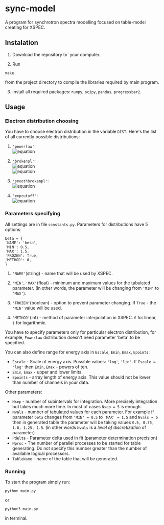 # sync-model

A program for synchrotron spectra modelling focused on table-model
creating for XSPEC.

## Instalation

1. Download the repository to` your computer.

2. Run
```
make
```
from the project directory to compile the libraries required by main program.

3. Install all required packages: `numpy`, `scipy`, `pandas`, `progressbar2`.

## Usage

### Electron distribution choosing
You have to choose electron distribution in the variable `DIST`. Here's the list of all currently possible distributions:

1. `'powerlaw'`:    
      ![equation](https://render.githubusercontent.com/render/math?math=\frac{dN_e}{dt}=\gamma^{-s})

2. `'brokenpl'`:    
      ![equation](https://render.githubusercontent.com/render/math?math=\frac{dN_e}{dt}=\gamma^{-s_1},\text{%20if%20}\gamma%3C\gamma_{br})  
      ![equation](https://render.githubusercontent.com/render/math?math=\frac{dN_e}{dt}=\gamma^{-s_2}\cdot\gamma^{s_2-s_1}_{br},\text{%20if%20}\gamma%3E\gamma_{br})

3. `'smoothbrokenpl'`:    
      ![equation](https://latex.codecogs.com/gif.latex?\frac{dN_e}{dt}&space;=&space;\gamma^{-s_1}&space;\Big(&space;\frac{1}{1&space;&plus;&space;(\frac{\gamma}{\gamma_{br}})^2}&space;\Big)^{\frac{s_2&space;-&space;s_1}{2}})

4. `'expcutoff'`:    
      ![equation](https://latex.codecogs.com/gif.latex?\frac{dN_e}{dt}&space;=&space;\gamma^{-s_1}&space;e^{-&space;(\frac{\gamma}{\gamma_{br}})^\beta})

### Parameters specifying
All settings are in file `constants.py`. Parameters for distributions have 5 options:
```
beta = {
'NAME': 'beta',
'MIN': 0.5,
'MAX': 1.5,
'FROZEN': True,
'METHOD': 0,
}
```
1. `'NAME'`(string) - name that will be used by XSPEC.

2. `'MIN'`, `'MAX'`(float) - minimum and maximum values for the tabulated parameter.
(in other words, the parameter will be changing from `'MIN'` to `'MAX'`).

3. `'FROZEN'`(boolean) - option to prevent parameter changing. If `True` - the `'MIN'` value will be used.

4. `'METHOD'`(int) - method of parameter interpolation in XSPEC. `0` for linear, `1` for logarithmic.

You have to specify parameters only for particular electron distribution, for example, `Powerlaw` distribution doesn't need parameter 'beta' to be specified.

You can also define range for energy axis in `Escale`, `Emin`, `Emax`, `Epoints`:
- `Escale` - Scale of energy axis. Possible values: `'log'`, `'lin'`. If `Escale = 'log'` then `Emin`, `Emax` - powers of ten.
- `Emin`, `Emax` - upper and lower limits.
- `Epoints` - array length of energy axis. This value should not be lower than number of channels in your data.

Other parameters:
- `Nsep` - number of subintervals for integration. More precisely integration but takes much more time. In most of cases `Nsep = 5` is enough.
- `Nvals` - number of tabulated values for each parameter. For example if parameter `beta` changes from `'MIN' = 0.5` to `'MAX' = 1.5` and `Nvals = 5` then in generated table the parameter will be taking values `0.5, 0.75, 1.0, 1.25, 1.5`. (in other words `Nvals` is a _level of discretization_ of parameter)
- `Pdelta` - Parameter delta used in fit (parameter determination precision)
- `Nproc` - The number of parallel processes to be started for table generating. Do not specify this number greater than the number of available logical processors.
- `TableName` - name of the table that will be generated.


### Running
To start the program simply run:
```
python main.py
```
or
```
python3 main.py
```
in terminal.
